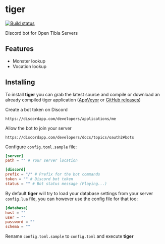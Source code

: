 # tiger

[![Build status](https://ci.appveyor.com/api/projects/status/lh43r8owobd0g6fv?svg=true)](https://ci.appveyor.com/project/Raggaer/tiger)

Discord bot for Open Tibia Servers

## Features

- Monster lookup
- Vocation lookup

## Installing

To install **tiger** you can grab the latest source and compile or download an already compiled tiger application ([AppVeyor](https://ci.appveyor.com/project/Raggaer/tiger) or [GitHub releases](https://github.com/Raggaer/tiger/releases))

Create a bot token on Discord

`https://discordapp.com/developers/applications/me`

Allow the bot to join your server

`https://discordapp.com/developers/docs/topics/oauth2#bots`

Configure `config.toml.sample` file:

```toml
[server]
path = "" # Your server location 

[discord]
prefix = "/" # Prefix for the bot commands
token = "" # Discord bot token
status = "" # Bot status message (Playing...)
```

By default **tiger** will try to load your database settings from your server `config.lua` file, you can however use the config file for that too:

```toml
[database]
host = ""
user = ""
password = ""
schema = ""
```

Rename `config.toml.sample` to `config.toml` and execute **tiger**